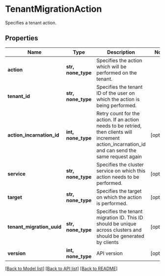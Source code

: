 # TenantMigrationAction

Specifies a tenant action.

## Properties
Name | Type | Description | Notes
------------ | ------------- | ------------- | -------------
**action** | **str, none_type** | Specifies the action which will be performed on the tenant. | 
**tenant_id** | **str, none_type** | Specifies the tenant ID of the user on which the action is being performed. | 
**action_incarnation_id** | **int, none_type** | Retry count for the action. If an action needs to be retried, then clients will increment action_incarnation_id and can send the same request again | [optional] 
**service** | **str, none_type** | Specifies the cluster service on which this action needs to be performed. | [optional] 
**target** | **str, none_type** | Specifies the target on which the action is performed. | [optional] 
**tenant_migration_uuid** | **str, none_type** | Specifies the tenant migration ID. This ID should be unique across clusters and should be generated by clients | [optional] 
**version** | **int, none_type** | API version | [optional] 

[[Back to Model list]](../README.md#documentation-for-models) [[Back to API list]](../README.md#documentation-for-api-endpoints) [[Back to README]](../README.md)


